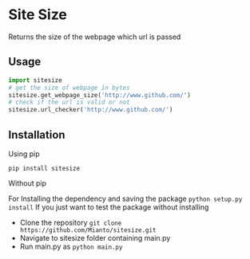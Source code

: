 Site Size
===
Returns the size of the webpage which url is passed


Usage
---
```python
import sitesize
# get the size of webpage in bytes
sitesize.get_webpage_size('http://www.github.com/')
# check if the url is valid or not
sitesize.url_checker('http://www.github.com/')
```

Installation
---
Using pip

`
pip install sitesize
`

Without pip

For Installing the dependency and saving the package 
`python setup.py install`
If you just want to test the package without installing
* Clone the repository `git clone https://github.com/Mianto/sitesize.git`
* Navigate to sitesize folder containing main.py
* Run main.py as `python main.py`
